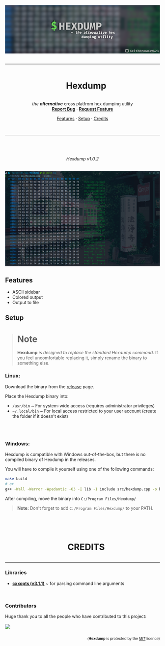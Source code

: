<div align="center">
  <br /><br />
  <img src="./assets/banner.png" alt="Banner" />
  <br /><br />
</div>

----

<div id="user-content-toc" align="center">
  <ul>
    <summary><h1 style="display: inline-block;">Hexdump</h1></summary>
  </ul>

  <p>
    <i>the <b>alternative</b></i> cross platfrom hex dumping utility
    <br />
    <a href="https://github.com/KeithBrown39423/Hexdump/issues"><b>Report Bug</b></a>
    ·
    <a href="https://github.com/KeithBrown39423/Hexdump/issues/new?assignees=KeithBrown39423&labels=enhancement&projects=&template=feature-suggestion.md&title=%5BFeature%5D+%3CTITLE+HERE%3E"><b>Request Feature</b></a>
  </p>
</div>

<p align="center">
  <a href="#features">Features</a> ·
  <a href="#setup">Setup</a> ·
  <a href="#credits">Credits</a>
</p>

<br />

----

<br /><br />
<div align="center">
  
  ###### Hexdump v1.0.2
  
  <img src="./assets/screenshot.png" alt="Screenshot" />
</div>

## Features
* ASCII sidebar
* Colored output
* Output to file

## Setup
<blockquote>
  <h1>Note</h1>

  **Hexdump** *is designed to replace the standard Hexdump command*.
  If you feel uncomfortable replacing it, simply rename the binary to something else.
</blockquote>

### Linux\:
Download the binary from the [release](https://github.com/KeithBrown39423/Hexdump/releases/) page. 

Place the Hexdump binary into: 
* `/usr/bin` ~ For system-wide access (requires administrator privileges)
* `~/.local/bin` ~ For local access restricted to your user account (create the folder if it doesn't exist)

<br /><br />

### Windows:
Hexdump is compatible with Windows out-of-the-box, but there is no compiled binary of Hexdump in the releases.

You will have to compile it yourself using one of the following commands:
```bash
make build
# or
g++ -Wall -Werror -Wpedantic -O3 -I lib -I include src/hexdump.cpp -o bin/hexdump
```
After compiling, move the binary into `C:/Program Files/Hexdump/`
> **Note:** Don't forget to add `C:/Program Files/Hexdump/` to your PATH.

<br /><br />


<div id="user-content-toc" align="center">
  <ul>
    <summary><h1 style="display: inline-block;">CREDITS</h1></summary>
  </ul>
</div>

----

### Libraries
* [**cxxopts (v3.1.1)**](https://github.com/jarro2783/cxxopts/tree/v3.1.1) ~ for parsing command line arguments

<br />

### Contributors
Huge thank you to all the people who have contributed to this project:
<br /><br />
<a href="https://github.com/KeithBrown39423/Hexdump/graphs/contributors">
  <img src="https://contrib.rocks/image?repo=KeithBrown39423/Hexdump"/>
</a>

<p align="right">
  <sub>(<b>Hexdump</b> is protected by the <a href="https://raw.githubusercontent.com/KeithBrown39423/Hexdump/release/LICENSE"><i>MIT</i></a> licence)</sub>
</p>
